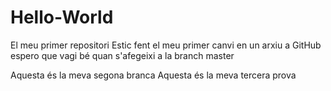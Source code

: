 # Hello-World
El meu primer repositori
Estic fent el meu primer canvi en un arxiu a GitHub espero que vagi bé quan s'afegeixi a la branch master

Aquesta és la meva segona branca 
Aquesta és la meva tercera prova
